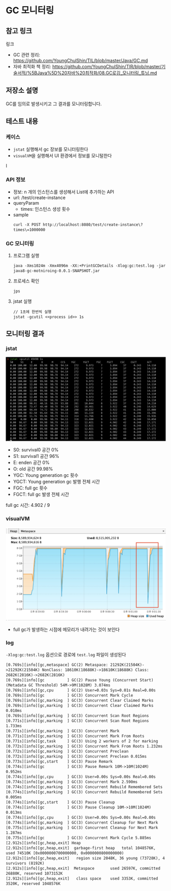# GC 모니터링
## 참고 링크
링크
- GC 관련 정리: https://github.com/YoungChulShin/TIL/blob/master/Java/GC.md
- 자바 최적화 책 정리: https://github.com/YoungChulShin/TIR/blob/master/기술서적/%5BJava%5D%20자바%20최적화/08.GC로깅_모니터링_튜닝.md

## 저장소 설명
GC를 임의로 발생시키고 그 결과를 모니터링합니다.

## 테스트 내용
### 케이스
- `jstat` 실행해서 gc 장보를 모니터링한다
- `visualVM`을 실행해서 UI 환경에서 정보를 모니털한다

I
### API 정보
- 정보: n 개의 인스턴스를 생성해서 List에 추가하는 API
- url: /test/create-instance
- queryParam
   - times: 인스턴스 생성 횟수
- sample
   ```
   curl -X POST http://localhost:8080/test/create-instance\?times\=1000000
   ```

### GC 모니터링
1. 프로그램 실행
   ```
   java -Xms1024m -Xmx4096m -XX:+PrintGCDetails -Xlog:gc:test.log -jar java8-gc-motniroing-0.0.1-SNAPSHOT.jar 
   ```
2. 프로세스 확인
   ```
   jps
   ```
3. jstat 실행
   ```
   // 1초에 한번씩 실행
   jstat -gcutil <<process id>> 1s
   ```

## 모니터링 결과
### jstat
![jstat](./image/jstat_result.jpg)
- S0: survival0 공간 0%
- S1: survival1 공간 96%
- E: enden 공간 0%
- O: old 공간 99.98%
- YGC: Young generation gc 횟수
- YGCT: Young generation gc 발행 전체 시간
- FGC: full gc 횟수
- FGCT: full gc 발생 전체 시간

full gc 시간: 4.902 / 9

### visualVM
![jstat](./image/visual_vm.jpg)
- full gc가 발생하는 시점에 메모리가 내려가는 것이 보인다

### log
`-Xlog:gc:test.log` 옵션으로 경로에 `test.log` 파일이 생성된다
```
[0.769s][info][gc,metaspace] GC(2) Metaspace: 21292K(21504K)->21292K(21504K) NonClass: 18610K(18688K)->18610K(18688K) Class: 2682K(2816K)->2682K(2816K)
[0.769s][info][gc          ] GC(2) Pause Young (Concurrent Start) (Metadata GC Threshold) 54M->9M(1028M) 3.074ms
[0.769s][info][gc,cpu      ] GC(2) User=0.03s Sys=0.01s Real=0.00s
[0.769s][info][gc          ] GC(3) Concurrent Mark Cycle
[0.769s][info][gc,marking  ] GC(3) Concurrent Clear Claimed Marks
[0.769s][info][gc,marking  ] GC(3) Concurrent Clear Claimed Marks 0.010ms
[0.769s][info][gc,marking  ] GC(3) Concurrent Scan Root Regions
[0.771s][info][gc,marking  ] GC(3) Concurrent Scan Root Regions 1.733ms
[0.771s][info][gc,marking  ] GC(3) Concurrent Mark
[0.771s][info][gc,marking  ] GC(3) Concurrent Mark From Roots
[0.771s][info][gc,task     ] GC(3) Using 2 workers of 2 for marking
[0.772s][info][gc,marking  ] GC(3) Concurrent Mark From Roots 1.232ms
[0.772s][info][gc,marking  ] GC(3) Concurrent Preclean
[0.772s][info][gc,marking  ] GC(3) Concurrent Preclean 0.015ms
[0.773s][info][gc,start    ] GC(3) Pause Remark
[0.774s][info][gc          ] GC(3) Pause Remark 10M->10M(1024M) 0.952ms
[0.774s][info][gc,cpu      ] GC(3) User=0.00s Sys=0.00s Real=0.00s
[0.774s][info][gc,marking  ] GC(3) Concurrent Mark 2.590ms
[0.774s][info][gc,marking  ] GC(3) Concurrent Rebuild Remembered Sets
[0.774s][info][gc,marking  ] GC(3) Concurrent Rebuild Remembered Sets 0.005ms
[0.774s][info][gc,start    ] GC(3) Pause Cleanup
[0.774s][info][gc          ] GC(3) Pause Cleanup 10M->10M(1024M) 0.013ms
[0.774s][info][gc,cpu      ] GC(3) User=0.00s Sys=0.00s Real=0.00s
[0.774s][info][gc,marking  ] GC(3) Concurrent Cleanup for Next Mark
[0.775s][info][gc,marking  ] GC(3) Concurrent Cleanup for Next Mark 1.287ms
[0.775s][info][gc          ] GC(3) Concurrent Mark Cycle 5.885ms
[2.912s][info][gc,heap,exit] Heap
[2.912s][info][gc,heap,exit]  garbage-first heap   total 1048576K, used 74510K [0x0000000700000000, 0x0000000800000000)
[2.912s][info][gc,heap,exit]   region size 2048K, 36 young (73728K), 4 survivors (8192K)
[2.912s][info][gc,heap,exit]  Metaspace       used 26597K, committed 26880K, reserved 1073152K
[2.912s][info][gc,heap,exit]   class space    used 3353K, committed 3520K, reserved 1048576K
```